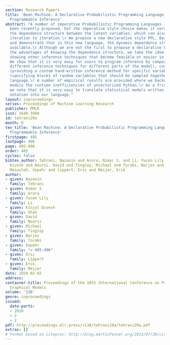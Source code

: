 ```yaml
---
section: Research Papers
title: 'Bean Machine: A Declarative Probabilistic Programming Language For Efficient
  Programmable Inference'
abstract: "A number of imperative Probabilistic Programming Languages (PPLs) have
  been recently proposed, but the imperative style choice makes it very hard to deduce
  the dependence structure between the latent variables, which can also change from
  iteration to iteration.\r We propose a new declarative style PPL, Bean Machine,
  and demonstrate that in this new language, the dynamic dependence structure is readily
  available.\r Although we are not the first to propose a declarative PPL or to observe
  the advantages of knowing the dependence structure, we take the idea further by
  showing other inference techniques that become feasible or easier in this style.\r
  We show that it is very easy for users to program inference by composition (combining
  different inference techniques for different parts of the model), customization
  (providing a custom hand-written inference method for specific variables), and blocking
  (specifying blocks of random variables that should be sampled together) in a declarative
  language.\r A number of empirical results are provided where we backup these claims
  modulo the runtime inefficiencies of unvectorized Python.\r As a fringe benefit,
  we note that it is very easy to translate statistical models written in mathematical
  notation into our language."
layout: inproceedings
series: Proceedings of Machine Learning Research
publisher: PMLR
issn: 2640-3498
id: tehrani20a
month: 0
tex_title: 'Bean Machine: A Declarative Probabilistic Programming Language For Efficient
  Programmable Inference'
firstpage: 485
lastpage: 496
page: 485-496
order: 485
cycles: false
bibtex_author: Tehrani, Nazanin and Arora, Nimar S. and Li, Yucen Lily and Shah, Kinjal
  Divesh and Noursi, David and Tingley, Michael and Torabi, Narjes and 
  Masouleh, Sepehr and Lippert, Eric and Meijer, Erik
author:
- given: Nazanin
  family: Tehrani
- given: Nimar S.
  family: Arora
- given: Yucen Lily
  family: Li
- given: Kinjal Divesh
  family: Shah
- given: David
  family: Noursi
- given: Michael
  family: Tingley
- given: Narjes
  family: Torabi
- given: Sepehr
  family: "= 485-496"
- given: Eric
  family: Lippert
- given: Erik
  family: Meijer
date: 2020-02-02
address: 
container-title: Proceedings of the 10th International Conference on Probabilistic
  Graphical Models
volume: '138'
genre: inproceedings
issued:
  date-parts:
  - 2020
  - 2
  - 2
pdf: http://proceedings.mlr.press/v138/tehrani20a/tehrani20a.pdf
extras: []
# Format based on citeproc: http://blog.martinfenner.org/2013/07/30/citeproc-yaml-for-bibliographies/
---
```

